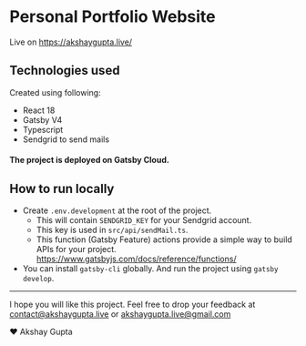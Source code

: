# Personal Portfolio Website

Live on https://akshaygupta.live/

## Technologies used
Created using following:

* React 18
* Gatsby V4
* Typescript
* Sendgrid to send mails

#### The project is deployed on Gatsby Cloud.

## How to run locally

 * Create `.env.development` at the root of the project.
    * This will contain `SENDGRID_KEY` for your Sendgrid account.
    * This key is used in `src/api/sendMail.ts`.
    * This function (Gatsby Feature) actions provide a simple way to build APIs for your project. https://www.gatsbyjs.com/docs/reference/functions/
 * You can install `gatsby-cli` globally. And run the project using `gatsby develop`.

---

I hope you will like this project. Feel free to drop your feedback at contact@akshaygupta.live or akshaygupta.live@gmail.com

❤️ Akshay Gupta
